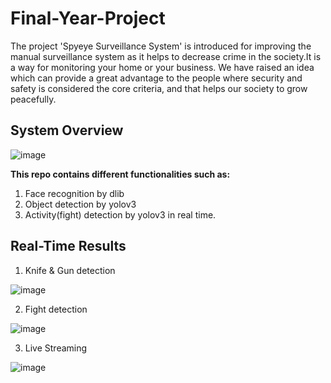 # **Final-Year-Project**
The project 'Spyeye Surveillance System' is introduced for improving the manual surveillance system as it helps to decrease crime in the society.It is a way for monitoring your home or your business. We have raised an idea which can provide a great advantage to the people where security and safety is considered the core criteria, and that helps our society to grow peacefully.

## System Overview
![image](https://user-images.githubusercontent.com/50083650/114148474-3a929980-9933-11eb-975a-17022b7225b4.png)


**This repo contains different functionalities such as:**
1. Face recognition by dlib  
2. Object detection by yolov3
3. Activity(fight) detection by yolov3 in real time.

## Real-Time Results
1. Knife & Gun detection

![image](https://user-images.githubusercontent.com/50083650/114149070-ed62f780-9933-11eb-86ab-ace03bec919a.png)

2. Fight detection

![image](https://user-images.githubusercontent.com/50083650/114149018-de7c4500-9933-11eb-919c-977c3213b628.png)

3. Live Streaming

![image](https://user-images.githubusercontent.com/50083650/114149245-2307e080-9934-11eb-96a5-a3a34e428e61.png)
